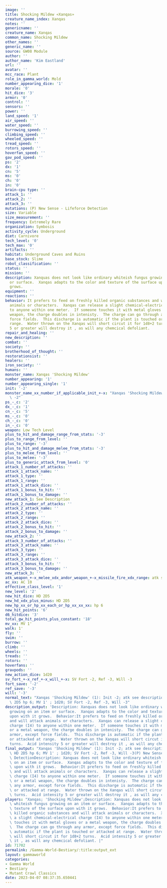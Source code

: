 ```yaml
---
image: ''
title: Shocking Mildew «Xanqas»
creature_name_index: Xanqas
notes: ''
genericname: ''
creature_name: Xanqas
common_name: Shocking Mildew
other_names: ''
generic_name: ''
source: GW08 Module
author: ''
author_name: 'Kim Eastland'
url: ''
avatar: ''
mcc_race: Plant
role_in_gamma_world: Mold
number_appearing_dice: '1'
morale: '0'
hit_dice: '3'
armor: '0'
control: ''
sensors: ''
power: ''
land_speed: '1'
air_speed: ''
water_speed: ''
burrowing_speed: ''
climbing_speed: ''
wheeled_speed: ''
tread_speed: ''
rotors_speed: ''
hoverfan_speed: ''
gav_pod_speed: ''
ps: '2'
dx: '1'
cn: '5'
ms: '0'
ch: '0'
in: '0'
brain-cpu type: ''
attack_1: ''
attack_2: ''
attack_3: ''
mutations: (P) New Sense - Lifeforce Detection
size: Variable
size_measurement: ''
frequency: Extremely Rare
organization: Symbosis
activity_cycle: Underground
diet: Carnivore
tech_level: '0'
tech_max: '0'
artifacts: ''
habitat: Underground Caves and Ruins
base_stock: Slime
robot_classification: ''
status: ''
mission: ''
description: Xanquas does not look like ordinary whiteish fungus growing on an item
  or surface.  Xanqas adapts to the color and texture of the surface upon with it
  grows.
equipment: ''
reactions: ''
behavior: It prefers to feed on freshly killed organic substances and will attack
  animals or characters.  Xanqas can release a slight chemical-electrical charge (I4)
  to anyone within one meter.  If someone touches it with metal gloves or a metal
  weapon, the charge doubles in intenisty.  The charge can go through any armor, except
  force fields.  This discharge is automatic if the plant is touched or attacked at
  range.  Water thrown on the Xanqas will short circut it for 1d8+2 turns.  Acid intensity
  5 or greater will destroy it , as will any chemcical defoliant.
repair_and_healing: ''
new_description: ''
combat: ''
society: ''
brotherhood_of_thought: ''
restorationsist: ''
healers: ''
iron_society: ''
humans: ''
monster_name: Xanqas 'Shocking Mildew'
number_appearing: '1'
number_appearing_single: '1'
init: '-2'
monster_name_xx_number_if_applicable_init_+-x: "Xanqas 'Shocking Mildew' (1): Init\
  \ -2"
ps_-_c: '2'
dx_-_c: '1'
cn_-_c: '5'
ms_-_c: '0'
ch_-_c: '0'
in_-_c: '0'
weapon: Low Tech Level
plus_to_hit_and_damage_range_from_stats: '-3'
plus_to_range_from_level: ''
plus_to_range: '-3'
plus_to_hit_and_damage_melee_from_stats: '-3'
plus_to_melee_from_level: ''
plus_to_melee: '-3'
plus_to_generic_attack_from_level: '0'
attack_1_number_of_attacks: ''
attack_1_attack_name: ''
attack_1_type: ''
attack_1_range: ''
attack_1_attack_dice: ''
attack_1_bonus_to_hit: ''
attack_1_bonus_to_damage: ''
new_attack_1: See Description
attack_2_number_of_attacks: ''
attack_2_attack_name: ''
attack_2_type: ''
attack_2_range: ''
attack_2_attack_dice: ''
attack_2_bonus_to_hit: ''
attack_2_bonus_to_damage: ''
new_attack_2: ''
attack_3_number_of_attacks: ''
attack_3_attack_name: ''
attack_3_type: ''
attack_3_range: ''
attack_3_attack_dice: ''
attack_3_bonus_to_hit: ''
attack_3_bonus_to_damage: ''
new_attack_3: ''
atk_weapon_+-x_melee_xdx_andor_weapon_+-x_missile_fire_xdx_range: atk see description
ac_xx: AC 10
effective_class_level: '1'
new_level: '2'
new_hit_dice: HD 2D5
new_hd_xdx_plus_minus: HD 2D5
new_hp_xx_or_hp_xx_each_or_hp_xx_xx_xx: hp 6
new_hit_points: '6'
d6_hitdice: '3'
total_gw_hit_points_plus_constant: '18'
mv_xx: MV 1'
walk: 1'
fly: ''
swim: ''
burrow: ''
climb: ''
wheels: ''
treads: ''
rotors: ''
hoverfans: ''
gravpods: ''
new_action_dice: 1d20
sv_fort_+-x_ref_+-x_will_+-x: SV Fort -2, Ref -3, Will -3
fort_save: '-2'
ref_save: '-3'
will: '-3'
normal_text: "Xanqas 'Shocking Mildew' (1): Init -2; atk see description; AC 10; HD\
  \ 2D5 hp 6; MV 1' ; 1d20; SV Fort -2, Ref -3, Will -3"
description_output: 'Description: Xanquas does not look like ordinary whiteish fungus
  growing on an item or surface.  Xanqas adapts to the color and texture of the surface
  upon with it grows.  Behavior:It prefers to feed on freshly killed organic substances
  and will attack animals or characters.  Xanqas can release a slight chemical-electrical
  charge (I4) to anyone within one meter.  If someone touches it with metal gloves
  or a metal weapon, the charge doubles in intenisty.  The charge can go through any
  armor, except force fields.  This discharge is automatic if the plant is touched
  or attacked at range.  Water thrown on the Xanqas will short circut it for 1d8+2
  turns.  Acid intensity 5 or greater will destroy it , as will any chemcical defoliant.'
final_output: "Xanqas 'Shocking Mildew' (1): Init -2; atk see description; AC 10;\
  \ HD 2D5 hp 6; MV 1' ; 1d20; SV Fort -2, Ref -3, Will -3(P) New Sense - Lifeforce\
  \ DetectionDescription: Xanquas does not look like ordinary whiteish fungus growing\
  \ on an item or surface.  Xanqas adapts to the color and texture of the surface\
  \ upon with it grows.  Behavior:It prefers to feed on freshly killed organic substances\
  \ and will attack animals or characters.  Xanqas can release a slight chemical-electrical\
  \ charge (I4) to anyone within one meter.  If someone touches it with metal gloves\
  \ or a metal weapon, the charge doubles in intenisty.  The charge can go through\
  \ any armor, except force fields.  This discharge is automatic if the plant is touched\
  \ or attacked at range.  Water thrown on the Xanqas will short circut it for 1d8+2\
  \ turns.  Acid intensity 5 or greater will destroy it , as will any chemcical defoliant."
players: "Xanqas; 'Shocking Mildew';Description: Xanquas does not look like ordinary\
  \ whiteish fungus growing on an item or surface.  Xanqas adapts to the color and\
  \ texture of the surface upon with it grows.  Behavior:It prefers to feed on freshly\
  \ killed organic substances and will attack animals or characters.  Xanqas can release\
  \ a slight chemical-electrical charge (I4) to anyone within one meter.  If someone\
  \ touches it with metal gloves or a metal weapon, the charge doubles in intenisty.\
  \  The charge can go through any armor, except force fields.  This discharge is\
  \ automatic if the plant is touched or attacked at range.  Water thrown on the Xanqas\
  \ will short circut it for 1d8+2 turns.  Acid intensity 5 or greater will destroy\
  \ it , as will any chemcical defoliant. |"
id: 71702
permalink: /Gamma-World-Bestiary/:title:output_ext
layout: gammaworld
categories:
- Gamma World
- Bestiary
- Mutant Crawl Classics
date: 2023-04-07 08:37:35.650441
---
```

